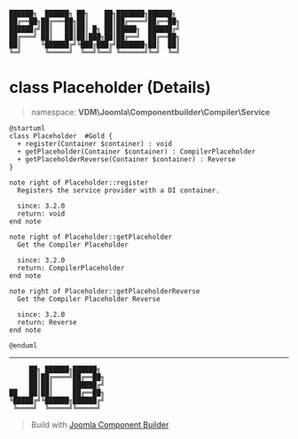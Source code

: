```
██████╗  ██████╗ ██╗    ██╗███████╗██████╗
██╔══██╗██╔═══██╗██║    ██║██╔════╝██╔══██╗
██████╔╝██║   ██║██║ █╗ ██║█████╗  ██████╔╝
██╔═══╝ ██║   ██║██║███╗██║██╔══╝  ██╔══██╗
██║     ╚██████╔╝╚███╔███╔╝███████╗██║  ██║
╚═╝      ╚═════╝  ╚══╝╚══╝ ╚══════╝╚═╝  ╚═╝
```
# class Placeholder (Details)
> namespace: **VDM\Joomla\Componentbuilder\Compiler\Service**
```uml
@startuml
class Placeholder  #Gold {
  + register(Container $container) : void
  + getPlaceholder(Container $container) : CompilerPlaceholder
  + getPlaceholderReverse(Container $container) : Reverse
}

note right of Placeholder::register
  Registers the service provider with a DI container.

  since: 3.2.0
  return: void
end note

note right of Placeholder::getPlaceholder
  Get the Compiler Placeholder

  since: 3.2.0
  return: CompilerPlaceholder
end note

note right of Placeholder::getPlaceholderReverse
  Get the Compiler Placeholder Reverse

  since: 3.2.0
  return: Reverse
end note
 
@enduml
```

---
```
     ██╗ ██████╗██████╗
     ██║██╔════╝██╔══██╗
     ██║██║     ██████╔╝
██   ██║██║     ██╔══██╗
╚█████╔╝╚██████╗██████╔╝
 ╚════╝  ╚═════╝╚═════╝
```
> Build with [Joomla Component Builder](https://git.vdm.dev/joomla/Component-Builder)

